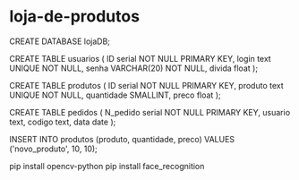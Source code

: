 # loja-de-produtos

CREATE DATABASE lojaDB;

CREATE TABLE usuarios (
    ID serial NOT NULL PRIMARY KEY,
    login text UNIQUE NOT NULL,
    senha VARCHAR(20) NOT NULL,
    divida float
);

CREATE TABLE produtos (
    ID serial NOT NULL PRIMARY KEY,
    produto text UNIQUE NOT NULL,
    quantidade SMALLINT,
    preco float
);

CREATE TABLE pedidos (
    N_pedido serial NOT NULL PRIMARY KEY,
    usuario text,
    codigo text,
    data date
);

INSERT INTO produtos (produto, quantidade, preco) VALUES ('novo_produto', 10, 10);

pip install opencv-python
pip install face_recognition

